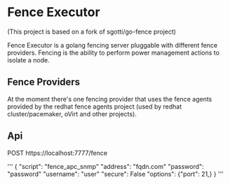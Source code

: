 Fence Executor
==============
(This project is based on a fork of sgotti/go-fence project)

Fence Executor is a golang fencing server pluggable with different fence providers.
Fencing is the ability to perform power management actions to isolate a node.

## Fence Providers

At the moment there's one fencing provider that uses the fence agents provided by the redhat fence agents project (used by redhat cluster/pacemaker, oVirt and other projects).

## Api

POST https://localhost:7777/fence

'''
{
    "script": "fence_apc_snmp"
    "address": "fqdn.com"
    "password": "password"
    "username": "user"
    "secure": False
    "options": {"port": 21,}
}
'''
